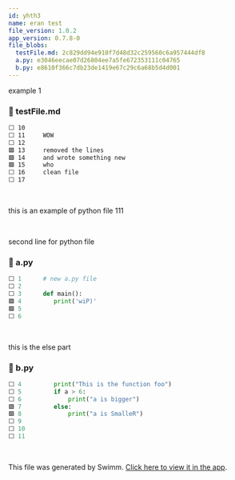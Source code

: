 ```yaml
---
id: yhth3
name: eran test
file_version: 1.0.2
app_version: 0.7.8-0
file_blobs:
  testFile.md: 2c829dd94e910f7d48d32c259560c6a957444df8
  a.py: e3046eecae07d26804ee7a5fe672353111c04765
  b.py: e8610f366c7db23de1419e67c29c6a68b5d4d001
---
```


example 1
<!-- NOTE-swimm-snippet: the lines below link your snippet to Swimm -->
### 📄 testFile.md
```markdown
⬜ 10     
⬜ 11     WOW
⬜ 12     
🟩 13     removed the lines
🟩 14     and wrote something new
🟩 15     who
⬜ 16     clean file
⬜ 17     
```

<br/>

this is an example of python file 111

<br/>

second line for python file
<!-- NOTE-swimm-snippet: the lines below link your snippet to Swimm -->
### 📄 a.py
```python
⬜ 1      # new a.py file
⬜ 2      
⬜ 3      def main():
🟩 4         print('wiP)'
🟩 5       
⬜ 6      
```

<br/>

this is the else part
<!-- NOTE-swimm-snippet: the lines below link your snippet to Swimm -->
### 📄 b.py
```python
⬜ 4      	print("This is the function foo")
⬜ 5      	if a > 6:
⬜ 6      		print("a is bigger")
🟩 7      	else:
🟩 8      		print("a is SmalleR")
⬜ 9      
⬜ 10     
⬜ 11     
```

<br/>

This file was generated by Swimm. [Click here to view it in the app](https://swimm-web-app.web.app/repos/Z2l0aHViJTNBJTNBdGVzdC1naXRodWItYXBwJTNBJTNBc3dpbW1pbw==/docs/yhth3).
